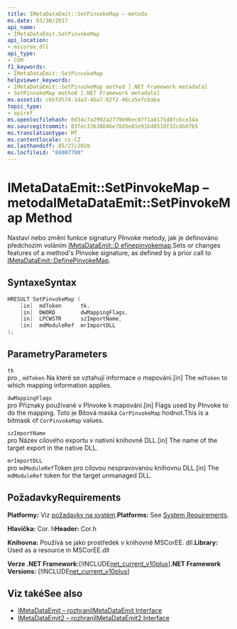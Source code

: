 ```yaml
---
title: IMetaDataEmit::SetPinvokeMap – metoda
ms.date: 03/30/2017
api_name:
- IMetaDataEmit.SetPinvokeMap
api_location:
- mscoree.dll
api_type:
- COM
f1_keywords:
- IMetaDataEmit::SetPinvokeMap
helpviewer_keywords:
- IMetaDataEmit::SetPinvokeMap method [.NET Framework metadata]
- SetPinvokeMap method [.NET Framework metadata]
ms.assetid: c6bfd574-1da3-4ba7-82f2-46ca5efcbaba
topic_type:
- apiref
ms.openlocfilehash: 0d34c7a2992a2779b96ec87f1a0175d8fcbce34a
ms.sourcegitcommit: 03fec33630b46e78d5e81e91b40518f32c4bd7b5
ms.translationtype: MT
ms.contentlocale: cs-CZ
ms.lasthandoff: 05/27/2020
ms.locfileid: "84007790"
---
```

# <a name="imetadataemitsetpinvokemap-method"></a><span data-ttu-id="9f296-102">IMetaDataEmit::SetPinvokeMap – metoda</span><span class="sxs-lookup"><span data-stu-id="9f296-102">IMetaDataEmit::SetPinvokeMap Method</span></span>
<span data-ttu-id="9f296-103">Nastaví nebo změní funkce signatury PInvoke metody, jak je definováno předchozím voláním [IMetaDataEmit::D efinepinvokemap](imetadataemit-definepinvokemap-method.md).</span><span class="sxs-lookup"><span data-stu-id="9f296-103">Sets or changes features of a method's PInvoke signature, as defined by a prior call to [IMetaDataEmit::DefinePinvokeMap](imetadataemit-definepinvokemap-method.md).</span></span>  
  
## <a name="syntax"></a><span data-ttu-id="9f296-104">Syntaxe</span><span class="sxs-lookup"><span data-stu-id="9f296-104">Syntax</span></span>  
  
```cpp  
HRESULT SetPinvokeMap (
    [in]  mdToken      tk,
    [in]  DWORD        dwMappingFlags,  
    [in]  LPCWSTR      szImportName,
    [in]  mdModuleRef  mrImportDLL
);  
```  
  
## <a name="parameters"></a><span data-ttu-id="9f296-105">Parametry</span><span class="sxs-lookup"><span data-stu-id="9f296-105">Parameters</span></span>  
 `tk`  
 <span data-ttu-id="9f296-106">pro , `mdToken` Na které se vztahují informace o mapování.</span><span class="sxs-lookup"><span data-stu-id="9f296-106">[in] The `mdToken` to which mapping information applies.</span></span>  
  
 `dwMappingFlags`  
 <span data-ttu-id="9f296-107">pro Příznaky používané v PInvoke k mapování.</span><span class="sxs-lookup"><span data-stu-id="9f296-107">[in] Flags used by PInvoke to do the mapping.</span></span> <span data-ttu-id="9f296-108">Toto je Bitová maska `CorPinvokeMap` hodnot.</span><span class="sxs-lookup"><span data-stu-id="9f296-108">This is a bitmask of `CorPinvokeMap` values.</span></span>  
  
 `szImportName`  
 <span data-ttu-id="9f296-109">pro Název cílového exportu v nativní knihovně DLL.</span><span class="sxs-lookup"><span data-stu-id="9f296-109">[in] The name of the target export in the native DLL.</span></span>  
  
 `mrImportDLL`  
 <span data-ttu-id="9f296-110">pro `mdModuleRef`Token pro cílovou nespravovanou knihovnu DLL.</span><span class="sxs-lookup"><span data-stu-id="9f296-110">[in] The `mdModuleRef` token for the target unmanaged DLL.</span></span>  
  
## <a name="requirements"></a><span data-ttu-id="9f296-111">Požadavky</span><span class="sxs-lookup"><span data-stu-id="9f296-111">Requirements</span></span>  
 <span data-ttu-id="9f296-112">**Platformy:** Viz [požadavky na systém](../../get-started/system-requirements.md).</span><span class="sxs-lookup"><span data-stu-id="9f296-112">**Platforms:** See [System Requirements](../../get-started/system-requirements.md).</span></span>  
  
 <span data-ttu-id="9f296-113">**Hlavička:** Cor. h</span><span class="sxs-lookup"><span data-stu-id="9f296-113">**Header:** Cor.h</span></span>  
  
 <span data-ttu-id="9f296-114">**Knihovna:** Používá se jako prostředek v knihovně MSCorEE. dll.</span><span class="sxs-lookup"><span data-stu-id="9f296-114">**Library:** Used as a resource in MSCorEE.dll</span></span>  
  
 <span data-ttu-id="9f296-115">**Verze .NET Framework:**[!INCLUDE[net_current_v10plus](../../../../includes/net-current-v10plus-md.md)]</span><span class="sxs-lookup"><span data-stu-id="9f296-115">**.NET Framework Versions:** [!INCLUDE[net_current_v10plus](../../../../includes/net-current-v10plus-md.md)]</span></span>  
  
## <a name="see-also"></a><span data-ttu-id="9f296-116">Viz také</span><span class="sxs-lookup"><span data-stu-id="9f296-116">See also</span></span>

- [<span data-ttu-id="9f296-117">IMetaDataEmit – rozhraní</span><span class="sxs-lookup"><span data-stu-id="9f296-117">IMetaDataEmit Interface</span></span>](imetadataemit-interface.md)
- [<span data-ttu-id="9f296-118">IMetaDataEmit2 – rozhraní</span><span class="sxs-lookup"><span data-stu-id="9f296-118">IMetaDataEmit2 Interface</span></span>](imetadataemit2-interface.md)

